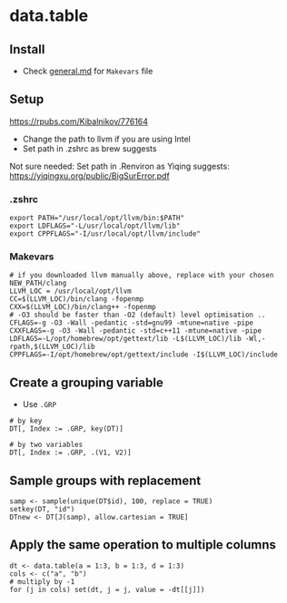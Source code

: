 # data.table

## Install
* Check [general.md](general.md) for `Makevars` file

## Setup

https://rpubs.com/Kibalnikov/776164

* Change the path to llvm if you are using Intel
* Set path in .zshrc as brew suggests

Not sure needed: Set path in .Renviron as Yiqing suggests: https://yiqingxu.org/public/BigSurError.pdf

### .zshrc

```
export PATH="/usr/local/opt/llvm/bin:$PATH"
export LDFLAGS="-L/usr/local/opt/llvm/lib"
export CPPFLAGS="-I/usr/local/opt/llvm/include"
```

### Makevars

```
# if you downloaded llvm manually above, replace with your chosen NEW_PATH/clang
LLVM_LOC = /usr/local/opt/llvm
CC=$(LLVM_LOC)/bin/clang -fopenmp
CXX=$(LLVM_LOC)/bin/clang++ -fopenmp
# -O3 should be faster than -O2 (default) level optimisation ..
CFLAGS=-g -O3 -Wall -pedantic -std=gnu99 -mtune=native -pipe
CXXFLAGS=-g -O3 -Wall -pedantic -std=c++11 -mtune=native -pipe
LDFLAGS=-L/opt/homebrew/opt/gettext/lib -L$(LLVM_LOC)/lib -Wl,-rpath,$(LLVM_LOC)/lib
CPPFLAGS=-I/opt/homebrew/opt/gettext/include -I$(LLVM_LOC)/include
```


## Create a grouping variable
* Use `.GRP`

```
# by key
DT[, Index := .GRP, key(DT)]

# by two variables
DT[, Index := .GRP, .(V1, V2)]
```

## Sample groups with replacement

```
samp <- sample(unique(DT$id), 100, replace = TRUE)
setkey(DT, "id")
DTnew <- DT[J(samp), allow.cartesian = TRUE]

```

## Apply the same operation to multiple columns

```
dt <- data.table(a = 1:3, b = 1:3, d = 1:3)
cols <- c("a", "b")
# multiply by -1
for (j in cols) set(dt, j = j, value = -dt[[j]])
```